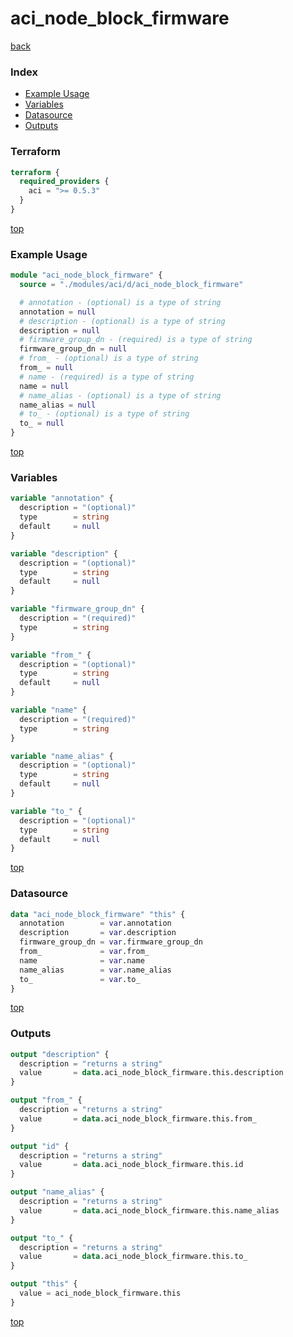 # aci_node_block_firmware

[back](../aci.md)

### Index

- [Example Usage](#example-usage)
- [Variables](#variables)
- [Datasource](#datasource)
- [Outputs](#outputs)

### Terraform

```terraform
terraform {
  required_providers {
    aci = ">= 0.5.3"
  }
}
```

[top](#index)

### Example Usage

```terraform
module "aci_node_block_firmware" {
  source = "./modules/aci/d/aci_node_block_firmware"

  # annotation - (optional) is a type of string
  annotation = null
  # description - (optional) is a type of string
  description = null
  # firmware_group_dn - (required) is a type of string
  firmware_group_dn = null
  # from_ - (optional) is a type of string
  from_ = null
  # name - (required) is a type of string
  name = null
  # name_alias - (optional) is a type of string
  name_alias = null
  # to_ - (optional) is a type of string
  to_ = null
}
```

[top](#index)

### Variables

```terraform
variable "annotation" {
  description = "(optional)"
  type        = string
  default     = null
}

variable "description" {
  description = "(optional)"
  type        = string
  default     = null
}

variable "firmware_group_dn" {
  description = "(required)"
  type        = string
}

variable "from_" {
  description = "(optional)"
  type        = string
  default     = null
}

variable "name" {
  description = "(required)"
  type        = string
}

variable "name_alias" {
  description = "(optional)"
  type        = string
  default     = null
}

variable "to_" {
  description = "(optional)"
  type        = string
  default     = null
}
```

[top](#index)

### Datasource

```terraform
data "aci_node_block_firmware" "this" {
  annotation        = var.annotation
  description       = var.description
  firmware_group_dn = var.firmware_group_dn
  from_             = var.from_
  name              = var.name
  name_alias        = var.name_alias
  to_               = var.to_
}
```

[top](#index)

### Outputs

```terraform
output "description" {
  description = "returns a string"
  value       = data.aci_node_block_firmware.this.description
}

output "from_" {
  description = "returns a string"
  value       = data.aci_node_block_firmware.this.from_
}

output "id" {
  description = "returns a string"
  value       = data.aci_node_block_firmware.this.id
}

output "name_alias" {
  description = "returns a string"
  value       = data.aci_node_block_firmware.this.name_alias
}

output "to_" {
  description = "returns a string"
  value       = data.aci_node_block_firmware.this.to_
}

output "this" {
  value = aci_node_block_firmware.this
}
```

[top](#index)